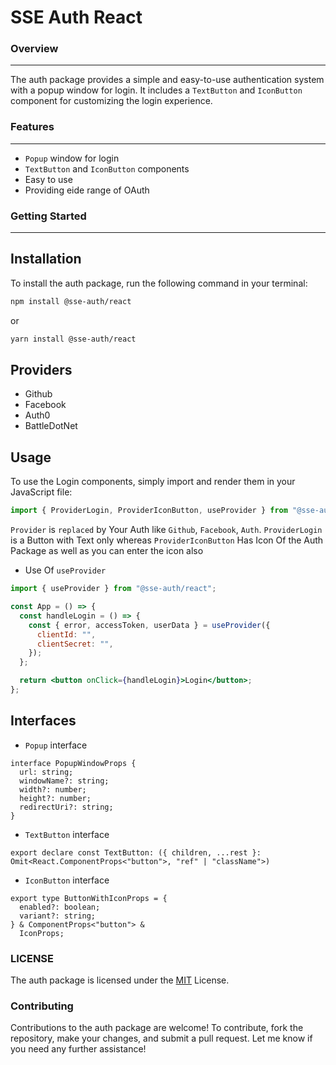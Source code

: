 # SSE Auth React

### **Overview**

---

The auth package provides a simple and easy-to-use authentication system with a popup window for login. It includes a `TextButton` and `IconButton` component for customizing the login experience.

### **Features**

---

- `Popup` window for login
- `TextButton` and `IconButton` components
- Easy to use
- Providing eide range of OAuth

### **Getting Started**

---

## Installation

To install the auth package, run the following command in your terminal:

```bash
npm install @sse-auth/react
```

or

```bash
yarn install @sse-auth/react
```

## Providers

- Github
- Facebook
- Auth0
- BattleDotNet

## Usage

To use the Login components, simply import and render them in your JavaScript file:

```jsx
import { ProviderLogin, ProviderIconButton, useProvider } from "@sse-auth/react"
```

`Provider` is `replaced` by Your Auth like `Github`, `Facebook`, `Auth`. `ProviderLogin` is a Button with Text only whereas `ProviderIconButton` Has Icon Of the Auth Package as well as you can enter the icon also

- Use Of `useProvider`

```jsx
import { useProvider } from "@sse-auth/react";

const App = () => {
  const handleLogin = () => {
    const { error, accessToken, userData } = useProvider({
      clientId: "",
      clientSecret: "",
    });
  };

  return <button onClick={handleLogin}>Login</button>;
};
```

## **Interfaces**

- `Popup` interface

```tsx
interface PopupWindowProps {
  url: string;
  windowName?: string;
  width?: number;
  height?: number;
  redirectUri?: string;
}
```

- `TextButton` interface

```tsx
export declare const TextButton: ({ children, ...rest }: Omit<React.ComponentProps<"button">, "ref" | "className">)
```

- `IconButton` interface

```tsx
export type ButtonWithIconProps = {
  enabled?: boolean;
  variant?: string;
} & ComponentProps<"button"> &
  IconProps;
```
### **LICENSE**

The auth package is licensed under the [MIT](LICENSE) License.

### **Contributing**

Contributions to the auth package are welcome! To contribute, fork the repository, make your changes, and submit a pull request.
Let me know if you need any further assistance!
